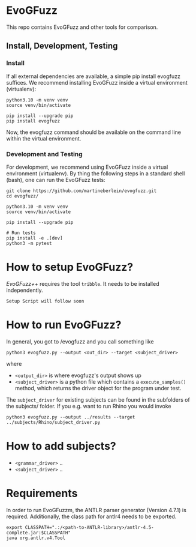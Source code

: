 EvoGFuzz
=======

This repo contains EvoGFuzz and other tools for comparison.

## Install, Development, Testing

### Install
If all external dependencies are available, a simple pip install evogfuzz suffices.
We recommend installing EvoGFuzz inside a virtual environment (virtualenv):

```
python3.10 -m venv venv
source venv/bin/activate

pip install --upgrade pip
pip install evogfuzz
```

Now, the evogfuzz command should be available on the command line within the virtual environment.

### Development and Testing

For development, we recommend using EvoGFuzz inside a virtual environment (virtualenv).
By thing the following steps in a standard shell (bash), one can run the EvoGFuzz tests:

```
git clone https://github.com/martineberlein/evogfuzz.git
cd evogfuzz/

python3.10 -m venv venv
source venv/bin/activate

pip install --upgrade pip

# Run tests
pip install -e .[dev]
python3 -m pytest
```

# How to setup EvoGFuzz?

_EvoGFuzz++_ requires the tool `tribble`. It needs to be installed independently.

```
Setup Script will follow soon
```

# How to run EvoGFuzz?

In general, you got to /evogfuzz and you call something like

```
python3 evogfuzz.py --output <out_dir> --target <subject_driver>
```

where
* `<output_dir>` is where evogfuzz's output shows up
* `<subject_driver>` is a python file which contains a ``execute_samples()`` method,
  which returns the driver object for the program under test.

The ``subject_driver`` for existing subjects can be found in the subfolders of the subjects/ folder.
If you e.g. want to run Rhino you would invoke

```
python3 evogfuzz.py --output ../results --target ../subjects/Rhino/subject_driver.py
```

# How to add subjects?

* `<grammar_driver>` ..
* `<subject_driver>` ..

# Requirements

In order to run EvoGFuzzm, the ANTLR parser generator (Version 4.7.1) is required.
Additionally, the class path for antlr4 needs to be exported.

```
export CLASSPATH=".:/<path-to-ANTLR-library>/antlr-4.5-complete.jar:$CLASSPATH"
java org.antlr.v4.Tool
```